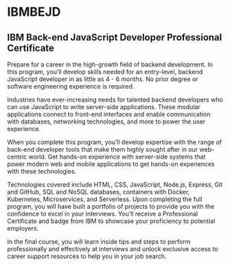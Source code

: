 # IBMBEJD
## IBM Back-end JavaScript Developer Professional Certificate

Prepare for a career in the high-growth field of backend development. In this program, you’ll develop skills needed for an entry-level, backend JavaScript developer in as little as 4 - 6 months. No prior degree or software engineering experience is required.

Industries have ever-increasing needs for talented backend developers who can use JavaScript to write server-side applications. These modular applications connect to front-end interfaces and enable communication with databases, networking technologies, and more to power the user experience.

When you complete this program, you’ll develop expertise with the range of back-end developer tools that make them highly sought after in our web-centric world. Get hands-on experience with server-side systems that power modern web and mobile applications to get hands-on experiences with these technologies.

Technologies covered include HTML, CSS, JavaScript, Node.js, Express, Git and GitHub, SQL and NoSQL databases, containers with Docker, Kubernetes, Microservices, and Serverless. Upon completing the full program, you will have built a portfolio of projects to provide you with the confidence to excel in your interviews. You’ll receive a Professional Certificate and badge from IBM to showcase your proficiency to potential employers.

In the final course, you will learn inside tips and steps to perform professionally and effectively at interviews and unlock exclusive access to career support resources to help you in your job search.
